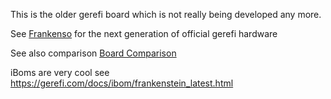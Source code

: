 This is the older gerefi board which is not really being developed any more.

See [Frankenso](../frankenso) for the next generation of official gerefi hardware

See also comparison [Board Comparison](https://gerefi.com/wiki/index.php?title=Hardware:For_Sale)

iBoms are very cool see https://gerefi.com/docs/ibom/frankenstein_latest.html